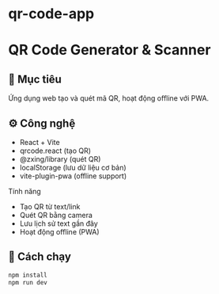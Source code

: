 # qr-code-app

# QR Code Generator & Scanner

## 📌 Mục tiêu
Ứng dụng web tạo và quét mã QR, hoạt động offline với PWA.

## ⚙️ Công nghệ
- React + Vite
- qrcode.react (tạo QR)
- @zxing/library (quét QR)
- localStorage (lưu dữ liệu cơ bản)
- vite-plugin-pwa (offline support)

Tính năng
- Tạo QR từ text/link
- Quét QR bằng camera
- Lưu lịch sử text gần đây
- Hoạt động offline (PWA)

## 🚀 Cách chạy
```bash
npm install
npm run dev


